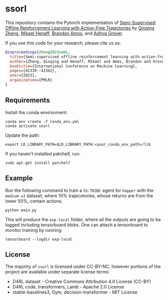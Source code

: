 # ssorl
This repository contains the Pytorch implementation of [Semi-Supervised Offline Reinforcement Learning with Action-Free Trajectories](https://arxiv.org/abs/2210.06518)
by
[Qinqing Zheng](https://enosair.github.io/),
[Mikael Henaff](http://www.mikaelhenaff.com/),
[Brandon Amos](http://bamos.github.io/),
and [Aditya Grover](https://aditya-grover.github.io/).



If you use this code for your research, please cite us as:
```Bibtex
@inproceedings{zheng2023semi,
  title={Semi-supervised offline reinforcement learning with action-free trajectories},
  author={Zheng, Qinqing and Henaff, Mikael and Amos, Brandon and Grover, Aditya},
  booktitle={International Conference on Machine Learning},
  pages={42339--42362},
  year={2023},
  organization={PMLR}
}
```

## Requirements
Install the conda environment:
```console
conda env create -f conda_env.yml
conda activate ssorl
```

Update the path:
```console
export LD_LIBRARY_PATH=$LD_LIBRARY_PATH:<your_conda_env_path>/lib
```

If you haven't installed patchelf, run:
```console
sudo apt-get install patchelf
```

## Example
Run the following command to train a `SS-TD3BC` agent for `hopper` with the `medium-v2` dataset, where 10%
trajecotories, whose returns are from the lower 50%,  contain actions.

```console
python main.py
```
This will produce the `exp-local` folder, where all the outputs are going to be logged including tensorboard blobs. One can attach a tensorboard to monitor training by running:
```console
tensorboard --logdir exp-local
```

## License
The majority of `ssorl` is licensed under CC-BY-NC, however portions of the project are available under separate license terms:
* D4RL dataset -  Creative Commons Attribution 4.0 License (CC-BY)
* D4RL code, transformers, Lamb - Apache 2.0 License
* stable-baselines3, Gym, decision-transformer - MIT License


